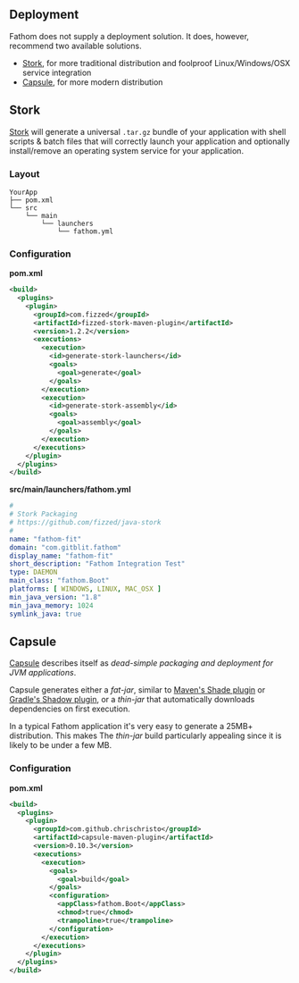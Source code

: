 ## Deployment

Fathom does not supply a deployment solution.  It does, however, recommend two available solutions.

- [Stork], for more traditional distribution and foolproof Linux/Windows/OSX service integration
- [Capsule], for more modern distribution

## Stork

[Stork] will generate a universal `.tar.gz` bundle of your application with shell scripts & batch files that will correctly launch your application and optionally install/remove an operating system service for your application.

### Layout
```
YourApp
├── pom.xml
└── src
    └── main
        └── launchers
            └── fathom.yml
```

### Configuration

**pom.xml**
```xml
<build>
  <plugins>
    <plugin>
      <groupId>com.fizzed</groupId>
      <artifactId>fizzed-stork-maven-plugin</artifactId>
      <version>1.2.2</version>
      <executions>
        <execution>
          <id>generate-stork-launchers</id>
          <goals>
            <goal>generate</goal>
          </goals>
        </execution>
        <execution>
          <id>generate-stork-assembly</id>
          <goals>
            <goal>assembly</goal>
          </goals>
        </execution>
      </executions>
    </plugin>
  </plugins>
</build>
```

**src/main/launchers/fathom.yml**
```yaml
#
# Stork Packaging
# https://github.com/fizzed/java-stork
#
name: "fathom-fit"
domain: "com.gitblit.fathom"
display_name: "fathom-fit"
short_description: "Fathom Integration Test"
type: DAEMON
main_class: "fathom.Boot"
platforms: [ WINDOWS, LINUX, MAC_OSX ]
min_java_version: "1.8"
min_java_memory: 1024
symlink_java: true
```

## Capsule

[Capsule] describes itself as *dead-simple packaging and deployment for JVM applications*.

Capsule generates either a *fat-jar*, similar to [Maven's Shade plugin](http://maven.apache.org/plugins/maven-shade-plugin/) or [Gradle's Shadow plugin](https://github.com/johnrengelman/shadow), or a *thin-jar* that automatically downloads dependencies on first execution.

In a typical Fathom application it's very easy to generate a 25MB+ distribution.  This makes The *thin-jar* build particularly appealing since it is likely to be under a few MB.

### Configuration

**pom.xml**
```xml
<build>
  <plugins>
    <plugin>
      <groupId>com.github.chrischristo</groupId>
      <artifactId>capsule-maven-plugin</artifactId>
      <version>0.10.3</version>
      <executions>
        <execution>
          <goals>
            <goal>build</goal>
          </goals>
          <configuration>
            <appClass>fathom.Boot</appClass>
            <chmod>true</chmod>
            <trampoline>true</trampoline>
          </configuration>
        </execution>
      </executions>
    </plugin>
  </plugins>
</build>
```

[Stork]: https://github.com/fizzed/stork
[Capsule]: https://github.com/puniverse/capsule
